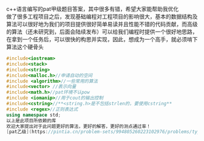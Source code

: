 c++语言编写的pat甲级题目答案，其中很多有错，希望大家能帮助我优化  
做了很多工程项目之后，发现基础编程对工程项目的影响很大，基本的数据结构及算法可以很好地为我们的项目提供很好简单易读并且性能不错的代码贡献，而高级的算法（还未研究到，后面会陆续发布）可以给我们编程时提供一个很好地思路，在拿到一个任务后，可以很快的构思并实现，因此，想成为一个高手，就必须啃下算法这个硬骨头
```c++
#include<iostream>
#include<stack>
#include<string>
#include<malloc.h>//申请自动的空间
#include <algorithm>//一些常用的算法
#include<vector> //表示向量
#include<math.h>//pat环境不认pow
#include <iomanip>//用于cout的输出控制
#include<cstring>//**<string.h>是不包括strlen的，要使用cstring**
#include <regex>//正则表达式 
using namespace std;    
以上是此项目所依赖的库
欢迎大家提出对于此问题更好的算法，更好的解答，更好的测点通过率！
[pat乙级](https://pintia.cn/problem-sets/994805260223102976/problems/type/7 "乙级题库")
